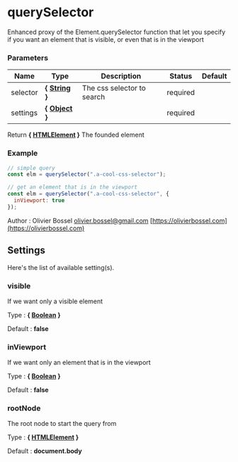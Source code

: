 # querySelector

Enhanced proxy of the Element.querySelector function that let you specify
if you want an element that is visible, or even that is in the viewport

### Parameters

| Name     | Type                                                                                                   | Description                | Status   | Default |
| -------- | ------------------------------------------------------------------------------------------------------ | -------------------------- | -------- | ------- |
| selector | **{ [String](https://developer.mozilla.org/fr/docs/Web/JavaScript/Reference/Objets_globaux/String) }** | The css selector to search | required |
| settings | **{ [Object](https://developer.mozilla.org/fr/docs/Web/JavaScript/Reference/Objets_globaux/Object) }** |                            | required |

Return **{ [HTMLElement](https://developer.mozilla.org/fr/docs/Web/API/HTMLElement) }** The founded element

### Example

```js
// simple query
const elm = querySelector(".a-cool-css-selector");

// get an element that is in the viewport
const elm = querySelector(".a-cool-css-selector", {
  inViewport: true
});
```

Author : Olivier Bossel [olivier.bossel@gmail.com](mailto:olivier.bossel@gmail.com) [https://olivierbossel.com](https://olivierbossel.com)

## Settings

Here's the list of available setting(s).

### visible

If we want only a visible element

Type : **{ [Boolean](https://developer.mozilla.org/fr/docs/Web/JavaScript/Reference/Objets_globaux/Boolean) }**

Default : **false**

### inViewport

If we want only an element that is in the viewport

Type : **{ [Boolean](https://developer.mozilla.org/fr/docs/Web/JavaScript/Reference/Objets_globaux/Boolean) }**

Default : **false**

### rootNode

The root node to start the query from

Type : **{ [HTMLElement](https://developer.mozilla.org/fr/docs/Web/API/HTMLElement) }**

Default : **document.body**
